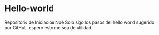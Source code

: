 # Hello-world
Repositorio de Iniciación Noé 
Solo sigo los pasos del hello world sugerido por GitHub, espero esto me sea de utilidad.
